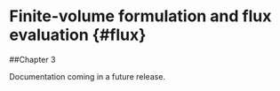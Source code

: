 Finite-volume formulation and flux evaluation {#flux}
=========================================

##Chapter 3 

Documentation coming in a future release.
